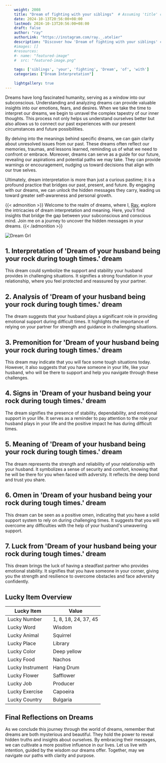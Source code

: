 ```yaml
---
    weight: 2008
    title: "Dream of fighting with your siblings"  # Assuming 'title' column exists
    date: 2024-10-13T20:56:00+08:00
    lastmod: 2024-10-13T20:56:00+08:00
    draft: false
    author: "ray"
    authorLink: "https://instagram.com/ray._.atelier"
    description: "Discover how 'Dream of fighting with your siblings' can interpret your future and uncover its significant meanings in your life."
    #images: []
    #resources:
    #- name: "featured-image"
    #  src: "featured-image.png"
    
    tags: ['siblings', 'your', 'fighting', 'Dream', 'of', 'with']
    categories: ["Dream Interpretation"]
    
    lightgallery: true
---
```

    
Dreams have long fascinated humanity, serving as a window into our subconscious. Understanding and analyzing dreams can provide valuable insights into our emotions, fears, and desires. When we take the time to interpret our dreams, we begin to unravel the complex tapestry of our inner thoughts. This process not only helps us understand ourselves better but also allows us to connect our past experiences with our present circumstances and future possibilities.

By delving into the meanings behind specific dreams, we can gain clarity about unresolved issues from our past. These dreams often reflect our memories, traumas, and lessons learned, reminding us of what we need to confront or embrace. Moreover, dreams can serve as a guide for our future, revealing our aspirations and potential paths we may take. They can provide warnings or encouragement, nudging us toward decisions that align with our true selves.

Ultimately, dream interpretation is more than just a curious pastime; it is a profound practice that bridges our past, present, and future. By engaging with our dreams, we can unlock the hidden messages they carry, leading us toward greater self-awareness and personal growth.

{{< admonition >}}
Welcome to the realm of dreams, where I, [Ray](https://instagram.com/ray._.atelier), explore the intricacies of dream interpretation and meaning. Here, you’ll find insights that bridge the gap between your subconscious and conscious mind. Join me on a journey to uncover the hidden messages in your dreams.
{{< /admonition >}}

![Dream Grl](https://cdn.pixabay.com/photo/2017/11/02/03/35/gothic-2910057_1280.jpg "Dream Grl")

## 1. Interpretation of 'Dream of your husband being your rock during tough times.' dream
 This dream could symbolize the support and stability your husband provides in challenging situations. It signifies a strong foundation in your relationship, where you feel protected and reassured by your partner.

## 2. Analysis of 'Dream of your husband being your rock during tough times.' dream
 The dream suggests that your husband plays a significant role in providing emotional support during difficult times. It highlights the importance of relying on your partner for strength and guidance in challenging situations.

## 3. Premonition for 'Dream of your husband being your rock during tough times.' dream
 This dream may indicate that you will face some tough situations today. However, it also suggests that you have someone in your life, like your husband, who will be there to support and help you navigate through these challenges.

## 4. Signs in 'Dream of your husband being your rock during tough times.' dream
 The dream signifies the presence of stability, dependability, and emotional support in your life. It serves as a reminder to pay attention to the role your husband plays in your life and the positive impact he has during difficult times.

## 5. Meaning of 'Dream of your husband being your rock during tough times.' dream
 The dream represents the strength and reliability of your relationship with your husband. It symbolizes a sense of security and comfort, knowing that he will be there for you when faced with adversity. It reflects the deep bond and trust you share.

## 6. Omen in 'Dream of your husband being your rock during tough times.' dream
 This dream can be seen as a positive omen, indicating that you have a solid support system to rely on during challenging times. It suggests that you will overcome any difficulties with the help of your husband's unwavering support.

## 7. Luck from 'Dream of your husband being your rock during tough times.' dream
 This dream brings the luck of having a steadfast partner who provides emotional stability. It signifies that you have someone in your corner, giving you the strength and resilience to overcome obstacles and face adversity confidently.

## Lucky Item Overview
| Lucky Item          | Value              |
|---------------|--------------------|
| Lucky Number        | 1, 8, 18, 24, 37, 45  |
| Lucky Word          | Wisdom |
| Lucky Animal        | Squirrel |
| Lucky Place         | Library     |
| Lucky Color         | Deep yellow     |
| Lucky Food          | Nachos      |
| Lucky Instrument    | Hang Drum |
| Lucky Flower        | Safflower    |
| Lucky Job           | Producer       |
| Lucky Exercise      | Capoeira  |
| Lucky Country       | Bulgaria    |


##  Final Reflections on Dreams

As we conclude this journey through the world of dreams, remember that dreams are both mysterious and beautiful. They hold the power to reveal hidden truths and insights about ourselves. By embracing their messages, we can cultivate a more positive influence in our lives. Let us live with intention, guided by the wisdom our dreams offer. Together, may we navigate our paths with clarity and purpose.
